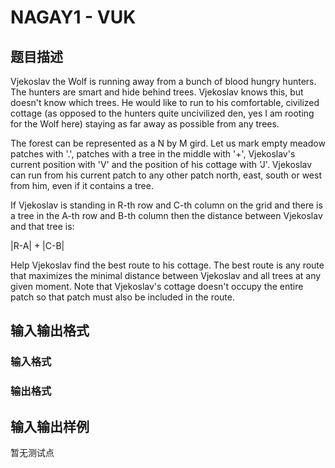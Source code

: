 # NAGAY1 - VUK

## 题目描述

Vjekoslav the Wolf is running away from a bunch of blood hungry hunters. The hunters are smart and hide behind trees. Vjekoslav knows this, but doesn't know which trees. He would like to run to his comfortable, civilized cottage (as opposed to the hunters quite uncivilized den, yes I am rooting for the Wolf here) staying as far away as possible from any trees.

The forest can be represented as a N by M gird. Let us mark empty meadow patches with '.', patches with a tree in the middle with '+', Vjekoslav's current position with 'V' and the position of his cottage with 'J'. Vjekoslav can run from his current patch to any other patch north, east, south or west from him, even if it contains a tree.

If Vjekoslav is standing in R-th row and C-th column on the grid and there is a tree in the A-th row and B-th column then the distance between Vjekoslav and that tree is:

|R-A| + |C-B|

Help Vjekoslav find the best route to his cottage. The best route is any route that maximizes the minimal distance between Vjekoslav and all trees at any given moment. Note that Vjekoslav's cottage doesn't occupy the entire patch so that patch must also be included in the route.

## 输入输出格式

### 输入格式

### 输出格式

## 输入输出样例

暂无测试点

